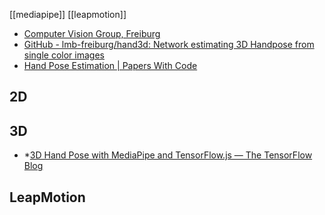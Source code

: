 [[mediapipe]]
[[leapmotion]]

- [Computer Vision Group, Freiburg](https://lmb.informatik.uni-freiburg.de/resources/datasets/RenderedHandposeDataset.en.html)
- [GitHub - lmb-freiburg/hand3d: Network estimating 3D Handpose from single color images](https://github.com/lmb-freiburg/hand3d)
- [Hand Pose Estimation | Papers With Code](https://paperswithcode.com/task/hand-pose-estimation)

## 2D

## 3D
- *[3D Hand Pose with MediaPipe and TensorFlow.js — The TensorFlow Blog](https://blog.tensorflow.org/2021/11/3D-handpose.html)

## LeapMotion
